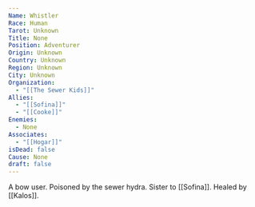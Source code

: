 ```yaml
---
Name: Whistler
Race: Human
Tarot: Unknown
Title: None
Position: Adventurer
Origin: Unknown
Country: Unknown
Region: Unknown
City: Unknown
Organization:
  - "[[The Sewer Kids]]"
Allies:
  - "[[Sofina]]"
  - "[[Cooke]]"
Enemies:
  - None
Associates:
  - "[[Hogar]]"
isDead: false
Cause: None
draft: false
---
```

A bow user. Poisoned by the sewer hydra. Sister to [[Sofina]]. Healed by [[Kalos]].


